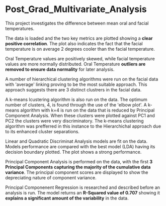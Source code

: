 # Post_Grad_Multivariate_Analysis

This project investigates the difference between mean oral and facial temperatures. 

The data is loaded and the two key metrics are plotted showing a **clear positive correlation**. The plot also indicates the fact that the facial temperature is on average 2 degrees cooler than the facial temperature.

Oral Temperature values are positively skewed, while facial temperature values are more normally distributed. Oral Temperature **outliers are removed to ensure data normality** for later analysis.

A number of hierarchical clustering algorithms were run on the facial data with 'average' linking proving to be the most suitable approach. This approach suggests there are 3 distinct clustrers in the facial data. 

A k-means lcustering algorithm is also run on the data. The optimum number of clusters, 4, is found through the use of the 'elbow plot'. A k-means algorithm with k=4 is run on the data that is reduced by Principal Component Analysis. When these clusters were plotted against PC1 and PC2 the clusters were very discriminatory. The k-means clustering algorithm was prefferred in this instance to the Hierarchichal approach due to its enhanced cluster separations.

Linear and Quadratic Discriminat Analysis models are fit on the data. Models performance are compared with the best model (LDA) having its decision boundary plotted. The plot shows a strong performance.

Principal Component Analysis is performed on the data, with the first **3 Principal Components capturing the majority of the cumulative data variance**. The principal component scores are displayed to show the depreciating nature of component variance. 

Principal Componenent Regression is researched and described before an analysis is run. The model returns an **R-Squared value of 0.707** showing it **explains a significant amount of the variability** in the data. 
